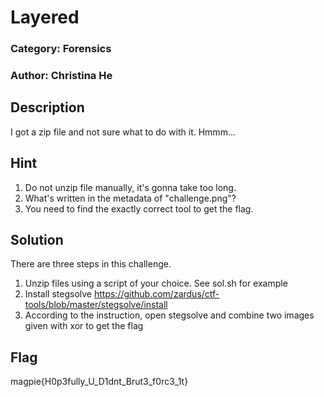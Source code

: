 # Layered
### Category: Forensics
### Author: Christina He

## Description
I got a zip file and not sure what to do with it. Hmmm...



## Hint
1. Do not unzip file manually, it's gonna take too long.
2. What's written in the metadata of "challenge.png"?
3. You need to find the exactly correct tool to get the flag.

## Solution
There are three steps in this challenge.
1. Unzip files using a script of your choice. See sol.sh for example
2. Install stegsolve https://github.com/zardus/ctf-tools/blob/master/stegsolve/install
3. According to the instruction, open stegsolve and combine two images given with xor to get the flag

## Flag
magpie{H0p3fully_U_D1dnt_Brut3_f0rc3_1t}